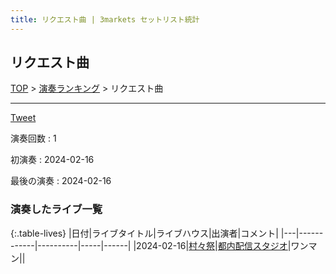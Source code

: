 ```yaml
---
title: リクエスト曲 | 3markets セットリスト統計
---
```

## リクエスト曲


[TOP](/setlist/) > [演奏ランキング](songs.html) > リクエスト曲

___

<a href="https://twitter.com/share?ref_src=twsrc%5Etfw" data-text="3markets[ ]セットリスト > リクエスト曲" class="twitter-share-button" data-via="3markets" data-hashtags="3markets" data-related="3markets" data-show-count="false">Tweet</a>

演奏回数
: 1

初演奏
: 2024-02-16

最後の演奏
: 2024-02-16









### 演奏したライブ一覧

{:.table-lives}
|日付|ライブタイトル|ライブハウス|出演者|コメント|
|---|------------|----------|-----|------|
|<span class="nowrap">2024-02-16</span>|[村々祭](live104.html)|[都内配信スタジオ](livehouse070.html)|ワンマン||



<script async src="https://platform.twitter.com/widgets.js" charset="utf-8"></script>